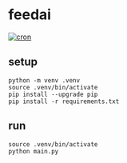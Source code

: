 # feedai

[![cron](https://github.com/nasjp/feedai/actions/workflows/cron.yml/badge.svg)](https://github.com/nasjp/feedai/actions/workflows/cron.yml)

## setup

```shell
python -m venv .venv
source .venv/bin/activate
pip install --upgrade pip
pip install -r requirements.txt
```

## run

```shell
source .venv/bin/activate
python main.py
```
